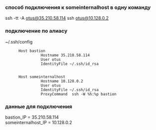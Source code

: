 ### способ подключения к someinternalhost в одну команду

ssh -tt -A otus@35.210.58.114 ssh otus@10.128.0.2

### подключение по алиасу
~/.ssh/config 

          Host bastion
                    Hostname 35.210.58.114
                    User otus
                    IdentityFile ~/.ssh/id_rsa


          Host someinternalhost
                    Hostname 10.128.0.2
                    User otus
                    IdentityFile ~/.ssh/id_rsa
                    ProxyCommand  ssh -W %h:%p bastion

### данные для подключения

bastion_IP = 35.210.58.114  
someinternalhost_IP = 10.128.0.2
